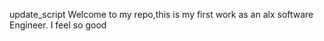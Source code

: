  update_script
Welcome to my repo,this is my first work as an alx software Engineer.
I feel so good
